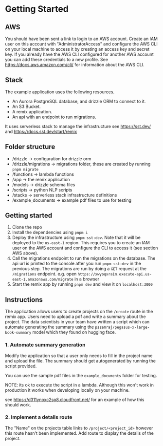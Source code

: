 # Getting Started

## AWS

You should have been sent a link to login to an AWS account. Create an IAM user on this account with "AdministratorAccess" and configure the AWS CLI on your local machine to access it by creating an access key and secret key. If you already have the AWS CLI configured for another AWS account you can add these credentials to a new profile. See https://docs.aws.amazon.com/cli/ for information about the AWS CLI.

## Stack

The example application uses the following resources.

- An Aurora PostgreSQL database, and drizzle ORM to connect to it.
- An S3 Bucket.
- A remix application.
- An api with an endpoint to run migrations.

It uses serverless stack to manage the infrastructure see https://sst.dev/ and https://docs.sst.dev/start/remix

## Folder structure

- /drizzle -> configuration for drizzle orm
- /drizzle/migrations -> migrations folder, these are created by running `pnpm migrate`
- /functions -> lambda functions
- /app -> the remix application
- /models -> drizzle schema files
- /scripts -> python NLP scripts
- /stacks -> serverless stack infrastructure definitions
- /example_documents -> example pdf files to use for testing

## Getting started

1. Clone the repo
2. Install the dependencies using `pnpm i`
3. Deploy the infrastructure using `pnpm sst:dev`. Note that it will be deployed to the `us-east-1` region. This requires you to create an IAM user on the AWS account and configure the CLI to access it (see section AWS above).
4. Call the migrations endpoint to run the migrations on the database. The api url is printed to the console after you run `pnpm sst:dev` in the previous step. The migrations are run by doing a `GET` request at the `/migrations` endpoint. e.g. open `https://xwyoqxra1m.execute-api.us-east-1.amazonaws.com/migrate` in a browser
5. Start the remix app by running `pnpm dev` and view it on `localhost:3000`

## Instructions

The application allows users to create projects on the `/create` route in the remix app. Users need to upload a pdf and write a summary about the project. The data scientists in your team have written a script which can automate generating the summary using the `pszemraj/pegasus-x-large-book-summary` model which they found on hugging face.

### 1. Automate summary generation

Modify the application so that a user only needs to fill in the project name and upload the file. The summary should get autogenerated by running the script provided.

You can use the sample pdf files in the `example_documents` folder for testing.

NOTE: its ok to execute the script in a lambda. Although this won't work in production it works when developing locally on your machine.

see https://d311ynoxc2sp8.cloudfront.net/ for an example of how this should work.

### 2. Implement a details route

The "Name" on the projects table links to `/project/<project_id>` however this route hasn't been implemented. Add route to display the details of the project.
